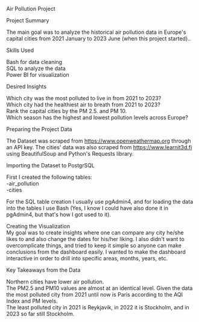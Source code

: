 Air Pollution Project

Project Summary

The main goal was to analyze the historical air pollution data in Europe's capital cities from 2021 January to 2023 June (when this project started)..

Skills Used

Bash for data cleaning    
SQL to analyze the data    
Power BI for visualization    

Desired Insights

Which city was the most polluted to live in from 2021 to 2023?    
Which city had the healthiest air to breath from 2021 to 2023?    
Rank the capital cities by the PM 2.5. and PM 10.    
Which season has the highest and lowest pollution levels across Europe?    

Preparing the Project Data

The Dataset was scraped from https://www.openweathermap.org through an API key.
The cities' data was also scraped from https://www.learnit3d.fi using BeautifulSoup and Python's Requests library.

Importing the Dataset to PostgrSQL

First I created the following tables:    
-air_pollution    
-cities    

For the SQL table creation I usually use pgAdmin4, and for loading the data into the tables I use Bash (Yes, I know I could have also done it in pgAdmin4, but that's how I got used to it).


Creating the Visualization    
My goal was to create insights where one can compare any city he/she likes to and also change the dates for his/her liking.
I also didn't want to overcomplicate things, and tried to keep it simple so anyone can make conclusions from the dashboard easily.
I wanted to make the dashboard interactive in order to drill into specific areas, months, years, etc.


Key Takeaways from the Data

Northern cities have lower air pollution.            
The PM2.5 and PM10 values are almost at an identical level.
Given the data the most polluted city from 2021 until now is Paris according to the AQI Index and PM levels.                    
The least polluted city in 2021 is Reykjavik, in 2022 it is Stockholm, and in 2023 so far still Stockholm.

